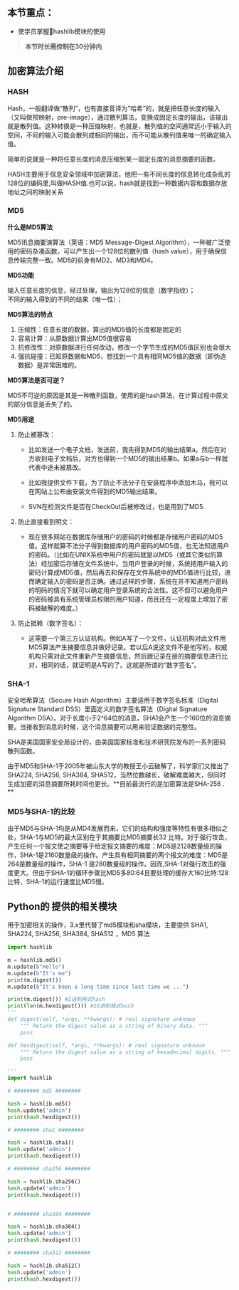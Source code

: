 ## 本节重点：

* 使学员掌握hashlib模块的使用

> **本节时长需控制在30分钟内**

## 加密算法介绍

### HASH

Hash，一般翻译做“散列”，也有直接音译为”哈希”的，就是把任意长度的输入（又叫做预映射，pre-image），通过散列算法，变换成固定长度的输出，该输出就是散列值。这种转换是一种压缩映射，也就是，散列值的空间通常远小于输入的空间，不同的输入可能会散列成相同的输出，而不可能从散列值来唯一的确定输入值。

简单的说就是一种将任意长度的消息压缩到某一固定长度的消息摘要的函数。

HASH主要用于信息安全领域中加密算法，他把一些不同长度的信息转化成杂乱的128位的编码里,叫做HASH值.也可以说，hash就是找到一种数据内容和数据存放地址之间的映射关系

### MD5

**什么是MD5算法**

MD5讯息摘要演算法（英语：MD5 Message-Digest Algorithm），一种被广泛使用的密码杂凑函数，可以产生出一个128位的散列值（hash value），用于确保信息传输完整一致。MD5的前身有MD2、MD3和MD4。

**MD5功能**

输入任意长度的信息，经过处理，输出为128位的信息（数字指纹）；  
不同的输入得到的不同的结果（唯一性）；

**MD5算法的特点**

1. 压缩性：任意长度的数据，算出的MD5值的长度都是固定的
2. 容易计算：从原数据计算出MD5值很容易
3. 抗修改性：对原数据进行任何改动，修改一个字节生成的MD5值区别也会很大
4. 强抗碰撞：已知原数据和MD5，想找到一个具有相同MD5值的数据（即伪造数据）是非常困难的。

**MD5算法是否可逆？**

MD5不可逆的原因是其是一种散列函数，使用的是hash算法，在计算过程中原文的部分信息是丢失了的。

**MD5用途**

1. 防止被篡改：

   * 比如发送一个电子文档，发送前，我先得到MD5的输出结果a。然后在对方收到电子文档后，对方也得到一个MD5的输出结果b。如果a与b一样就代表中途未被篡改。

   * 比如我提供文件下载，为了防止不法分子在安装程序中添加木马，我可以在网站上公布由安装文件得到的MD5输出结果。

   * SVN在检测文件是否在CheckOut后被修改过，也是用到了MD5.

2. 防止直接看到明文：

   * 现在很多网站在数据库存储用户的密码的时候都是存储用户密码的MD5值。这样就算不法分子得到数据库的用户密码的MD5值，也无法知道用户的密码。（比如在UNIX系统中用户的密码就是以MD5（或其它类似的算法）经加密后存储在文件系统中。当用户登录的时候，系统把用户输入的密码计算成MD5值，然后再去和保存在文件系统中的MD5值进行比较，进而确定输入的密码是否正确。通过这样的步骤，系统在并不知道用户密码的明码的情况下就可以确定用户登录系统的合法性。这不但可以避免用户的密码被具有系统管理员权限的用户知道，而且还在一定程度上增加了密码被破解的难度。）

3. 防止抵赖（数字签名）：

   * 这需要一个第三方认证机构。例如A写了一个文件，认证机构对此文件用MD5算法产生摘要信息并做好记录。若以后A说这文件不是他写的，权威机构只需对此文件重新产生摘要信息，然后跟记录在册的摘要信息进行比对，相同的话，就证明是A写的了。这就是所谓的“数字签名”。

### SHA-1

安全哈希算法（Secure Hash Algorithm）主要适用于数字签名标准（Digital Signature Standard DSS）里面定义的数字签名算法（Digital Signature Algorithm DSA）。对于长度小于2^64位的消息，SHA1会产生一个160位的消息摘要。当接收到消息的时候，这个消息摘要可以用来验证数据的完整性。

SHA是美国国家安全局设计的，由美国国家标准和技术研究院发布的一系列密码散列函数。

由于MD5和SHA-1于2005年被山东大学的教授王小云破解了，科学家们又推出了SHA224, SHA256, SHA384, SHA512，当然位数越长，破解难度越大，但同时生成加密的消息摘要所耗时间也更长。**目前最流行的是加密算法是SHA-256 . **

### MD5与SHA-1的比较

由于MD5与SHA-1均是从MD4发展而来，它们的结构和强度等特性有很多相似之处，SHA-1与MD5的最大区别在于其摘要比MD5摘要长32 比特。对于强行攻击，产生任何一个报文使之摘要等于给定报文摘要的难度：MD5是2128数量级的操作，SHA-1是2160数量级的操作。产生具有相同摘要的两个报文的难度：MD5是264是数量级的操作，SHA-1 是280数量级的操作。因而,SHA-1对强行攻击的强度更大。但由于SHA-1的循环步骤比MD5多80:64且要处理的缓存大160比特:128比特，SHA-1的运行速度比MD5慢。

## Python的 提供的相关模块

用于加密相关的操作，3.x里代替了md5模块和sha模块，主要提供 SHA1, SHA224, SHA256, SHA384, SHA512 ，MD5 算法

```py
import hashlib

m = hashlib.md5()
m.update(b"Hello")
m.update(b"It's me")
print(m.digest())
m.update(b"It's been a long time since last time we ...")

print(m.digest()) #2进制格式hash
print(len(m.hexdigest())) #16进制格式hash
'''
def digest(self, *args, **kwargs): # real signature unknown
    """ Return the digest value as a string of binary data. """
    pass

def hexdigest(self, *args, **kwargs): # real signature unknown
    """ Return the digest value as a string of hexadecimal digits. """
    pass

'''
import hashlib

# ######## md5 ########

hash = hashlib.md5()
hash.update('admin')
print(hash.hexdigest())

# ######## sha1 ########

hash = hashlib.sha1()
hash.update('admin')
print(hash.hexdigest())

# ######## sha256 ########

hash = hashlib.sha256()
hash.update('admin')
print(hash.hexdigest())


# ######## sha384 ########

hash = hashlib.sha384()
hash.update('admin')
print(hash.hexdigest())

# ######## sha512 ########

hash = hashlib.sha512()
hash.update('admin')
print(hash.hexdigest())
```



